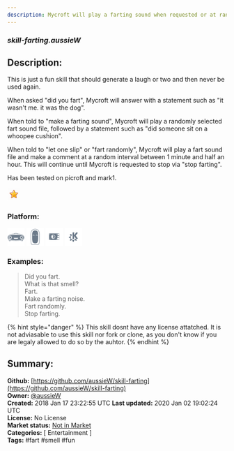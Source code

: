 ```yaml
---
description: Mycroft will play a farting sound when requested or at random intervals
---
```


### _skill-farting.aussieW_  
## Description:  
This is just a fun skill that should generate a laugh or two and then never be used again.

When asked "did you fart", Mycroft will answer with a statement such as "it wasn't me. it was the dog".

When told to "make a farting sound", Mycroft will play a randomly selected fart sound file, followed by a statement such as "did someone sit on a whoopee cushion".

When told to "let one slip" or "fart randomly", Mycroft will play a fart sound file and make a comment at a random interval between 1 minute and half an hour. This will continue until Mycroft is requested to stop via "stop farting".

Has been tested on picroft and mark1.  
  
![](../.gitbook/assets/star.png)  
  
### Platform:  
 ![Mark I](../.gitbook/assets/mark-1-icon.png)  ![Mark II](../.gitbook/assets/mark-2-icon.png)  ![Picroft](../.gitbook/assets/picroft-icon.png)  ![plasmoid](../.gitbook/assets/kde.png)   
### Examples:  
> Did you fart.  
> What is that smell?  
> Fart.  
> Make a farting noise.  
> Fart randomly.  
> Stop farting.  
  
{% hint style="danger" %}
This skill dosnt have any license attatched. It is not adviasable to use this skill nor fork or clone, as you don't know if you are legaly allowed to do so by the auhtor.
{% endhint %}
  
## Summary:  
**Github:** [https://github.com/aussieW/skill-farting](https://github.com/aussieW/skill-farting)  
**Owner:** [@aussieW](https://github.com/aussieW)  
**Created:** 2018 Jan 17 23:22:55 UTC  **Last updated:** 2020 Jan 02 19:02:24 UTC  
**License:** No License  
**Market status:** [Not in Market](https://market.mycroft.ai/skill/)  
**Categories:** [ Entertainment ]   
**Tags:** \#fart \#smell \#fun   
